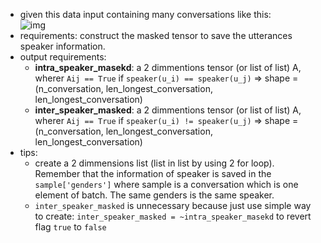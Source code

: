 - given this data input containing many conversations like this:  
  ![img](../../img/masked.png)
- requirements: construct the masked tensor to save the utterances speaker information. 
- output requirements: 
    - **intra_speaker_masekd**: a 2 dimmentions tensor (or list of list) A, wherer `Aij == True` if `speaker(u_i) == speaker(u_j)` => shape = (n_conversation, len_longest_conversation, len_longest_conversation)
    - **inter_speaker_masked**: a 2 dimmentions tensor (or list of list) A, wherer `Aij == True` if `speaker(u_i) != speaker(u_j)`  => shape = (n_conversation, len_longest_conversation, len_longest_conversation)
- tips:  
  - create a 2 dimmensions list (list in list by using 2 for loop). Remember that the information of speaker is saved in the `sample['genders']` where sample is a conversation which is one element of batch.  The same genders is the same speaker. 
  - `inter_speaker_masked` is unnecessary because just use simple way to create: `inter_speaker_masked = ~intra_speaker_masekd` to revert flag `true` to `false`
